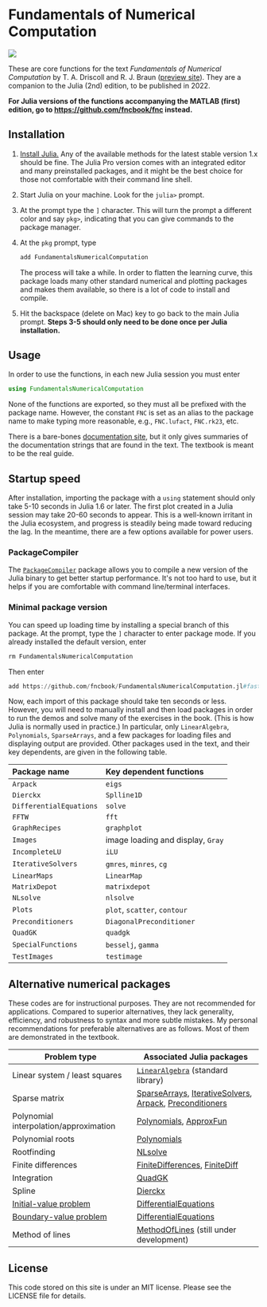 # Fundamentals of Numerical Computation

[![][docs-stable-img]][docs-stable-url]

These are core functions for the text *Fundamentals of Numerical Computation* by T. A. Driscoll and R. J. Braun ([preview site](http://tobydriscoll.net/unlinked/fnc-preview/)). They are a companion to the Julia (2nd) edition, to be published in 2022.

**For Julia versions of the functions accompanying the MATLAB (first) edition, go to https://github.com/fncbook/fnc instead.**

## Installation

1. [Install Julia.](https://julialang.org/downloads/) Any of the available methods for the latest stable version 1.x should be fine. The Julia Pro version comes with an integrated editor and many preinstalled packages, and it might be the best choice for those not comfortable with their command line shell.
2. Start Julia on your machine. Look for the `julia>` prompt.
3. At the prompt type the `]` character. This will turn the prompt a different color and say `pkg>`, indicating that you can give commands to the package manager.
4. At the `pkg` prompt, type

   ```julia
   add FundamentalsNumericalComputation
   ```

   The process will take a while. In order to flatten the learning curve, this package loads many other standard numerical and plotting packages and makes them available, so there is a lot of code to install and compile.
5. Hit the backspace (delete on Mac) key to go back to the main Julia prompt. **Steps 3-5 should only need to be done once per Julia installation.**

## Usage

In order to use the functions, in each new Julia session you must enter

```julia
using FundamentalsNumericalComputation
```

None of the functions are exported, so they must all be prefixed with the package name. However, the constant `FNC` is set as an alias to the package name to make typing more reasonable, e.g., `FNC.lufact`, `FNC.rk23`, etc. 

There is a bare-bones [documentation site][docs-stable-url], but it only gives summaries of the documentation strings that are found in the text. The textbook is meant to be the real guide.

## Startup speed

After installation, importing the package with a `using` statement should only take 5-10 seconds in Julia 1.6 or later. The first plot created in a Julia session may take 20-60 seconds to appear. This is a well-known irritant in the Julia ecosystem, and progress is steadily being made toward reducing the lag. In the meantime, there are a few options available for power users.

### PackageCompiler

The [`PackageCompiler`](https://julialang.github.io/PackageCompiler.jl/) package allows you to compile a new version of the Julia binary to get better startup performance. It's not too hard to use, but it helps if you are comfortable with command line/terminal interfaces.

### Minimal package version

You can speed up loading time by installing a special branch of this package. At the prompt, type the `]` character to enter package mode. If you already installed the default version, enter

```julia
rm FundamentalsNumericalComputation
```

Then enter

```julia
add https://github.com/fncbook/FundamentalsNumericalComputation.jl#fast-load
```

Now, each import of this package should take ten seconds or less. However, you will need to manually install and then load packages in order to run the demos and solve many of the exercises in the book. (This is how Julia is normally used in practice.) In particular, only `LinearAlgebra`, `Polynomials`, `SparseArrays`, and a few packages for loading files and displaying output are provided. Other packages used in the text, and their key dependents, are given in the following table.

| Package name            | Key dependent functions           |
| :---------------------- | :-------------------------------- |
| `Arpack`                | `eigs`                            |
| `Dierckx`               | `Splline1D`                       |
| `DifferentialEquations` | `solve`                           |
| `FFTW`                  | `fft`                             |
| `GraphRecipes`          | `graphplot`                       |
| `Images`                | image loading and display, `Gray` |
| `IncompleteLU`          | `iLU`                             |
| `IterativeSolvers`      | `gmres`, `minres`, `cg`           |
| `LinearMaps`            | `LinearMap`                       |
| `MatrixDepot`           | `matrixdepot`                     |
| `NLsolve`               | `nlsolve`                         |
| `Plots`                 | `plot`, `scatter`, `contour`      |
| `Preconditioners`       | `DiagonalPreconditioner`          |
| `QuadGK`                | `quadgk`                          |
| `SpecialFunctions`      | `besselj`, `gamma`                |
| `TestImages`            | `testimage`                       |

## Alternative numerical packages

These codes are for instructional purposes. They are not recommended for applications. Compared to superior alternatives, they lack generality, efficiency, and robustness to syntax and more subtle mistakes. My personal recommendations for preferable alternatives are as follows. Most of them are demonstrated in the textbook.

| Problem type                                                                                            | Associated Julia packages                                                                                                                                                                                                                                                                         |
| ------------------------------------------------------------------------------------------------------- | ------------------------------------------------------------------------------------------------------------------------------------------------------------------------------------------------------------------------------------------------------------------------------------------------- |
| Linear system / least squares                                                                           | [`LinearAlgebra`](https://docs.julialang.org/en/v1/stdlib/LinearAlgebra/#man-linalg) (standard library)                                                                                                                                                                                           |
| Sparse matrix                                                                                           | [SparseArrays](https://docs.julialang.org/en/v1/stdlib/SparseArrays/#Sparse-Arrays), [IterativeSolvers](https://iterativesolvers.julialinearalgebra.org/stable/),  [Arpack](https://arpack.julialinearalgebra.org/stable/), [Preconditioners](https://github.com/mohamed82008/Preconditioners.jl) |
| Polynomial interpolation/approximation                                                                  | [Polynomials](https://juliamath.github.io/Polynomials.jl/stable/), [ApproxFun](https://juliaapproximation.github.io/ApproxFun.jl/stable/)                                                                                                                                                         |
| Polynomial roots                                                                                        | [Polynomials](https://juliamath.github.io/Polynomials.jl/stable/#Root-finding-1)                                                                                                                                                                                                                  |
| Rootfinding                                                                                             | [NLsolve](https://github.com/JuliaNLSolvers/NLsolve.jl)                                                                                                                                                                                                                                           |
| Finite differences                                                                                      | [FiniteDifferences](https://juliadiff.org/FiniteDifferences.jl/latest/), [FiniteDiff](https://github.com/JuliaDiff/FiniteDiff.jl)                                                                                                                                                                 |
| Integration                                                                                             | [QuadGK](https://juliamath.github.io/QuadGK.jl/stable/)                                                                                                                                                                                                                                           |
| Spline                                                                                                  | [Dierckx](https://github.com/kbarbary/Dierckx.jl)                                                                                                                                                                                                                                                 |
| [Initial-value problem](https://diffeq.sciml.ai/latest/tutorials/ode_example/#ode_example)              | [DifferentialEquations](https://diffeq.sciml.ai/latest/)                                                                                                                                                                                                                                          |
| [Boundary-value problem](https://diffeq.sciml.ai/latest/tutorials/bvp_example/#Boundary-Value-Problems) | [DifferentialEquations](https://diffeq.sciml.ai/latest/)                                                                                                                                                                                                                                          |
| Method of lines                                                                                         | [MethodOfLines](https://methodoflines.sciml.ai/dev/) (still under development)                                                                                                                                                                                                                    |


## License

This code stored on this site is under an MIT license. Please see the LICENSE file for details.

[docs-stable-img]: https://img.shields.io/badge/docs-stable-blue.svg
[docs-stable-url]: https://fncbook.github.io/FundamentalsNumericalComputation.jl/stable
